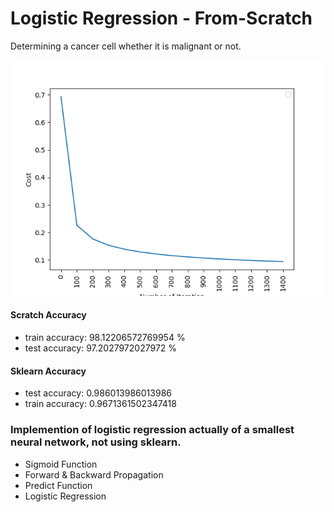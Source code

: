 # Logistic Regression - From-Scratch
Determining a cancer cell whether it is malignant or not.

![ex1](https://raw.githubusercontent.com/Frightera/LR-From-Scratch/master/Logistic%20Regression/Images/Learning%20Rate%20Updated.png)

#### Scratch Accuracy
* train accuracy: 98.12206572769954 %
* test accuracy: 97.2027972027972 %

#### Sklearn Accuracy
* test accuracy: 0.986013986013986 
* train accuracy: 0.9671361502347418 


### Implemention of logistic regression actually of a smallest neural network, not using sklearn.
* Sigmoid Function
* Forward & Backward Propagation
* Predict Function
* Logistic Regression 

